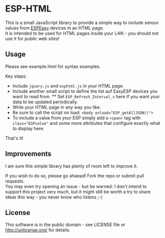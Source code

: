 # ESP-HTML

This is a small JavaScript library to provide a simple way to include sensor values from [ESPEasy](https://github.com/letscontrolit/ESPEasy) devices in an HTML page. \
It is intended to be used for HTML pages inside your LAN - you should not use it for public web sites!

## Usage

Please see example.html for syntax examples.

Key steps:
* Include `jquery.js` and `esphtml.js` in your HTML page.
* Include another small script to define the list auf EasyESP devices you want to read from.
** Set `ESP_Refresh_Interval_s` here if you want your data to be updated periodically.
* Write your HTML page in any way you like.
* Be sure to call the script on load: `<body onload="ESP_getAllJSON()">`
* To include a value from your ESP simply add a `<span>` tag with `class="ESPvalue"` and some more attributes
that configure exactly what to display here.

That's it!


## Improvements

I am sure this simple library has plenty of room left to improve it.

If you wish to do so, please go ahaead! Fork the repo or submit pull requests. \
You may even try opening an issue - but be warned: I don't intend to support this project very much,
but it might still be worth a try to share ideas this way - you never know who listens ;-)

## License

This software is in the public domain - see LICENSE file or http://unlicense.org/ for details.
